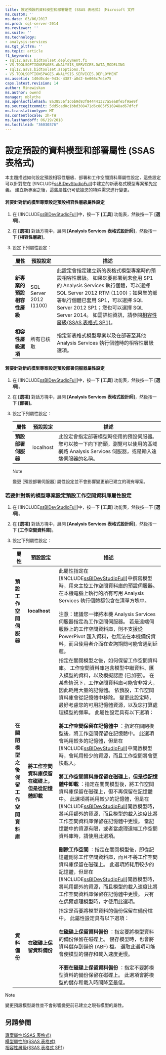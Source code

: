 ```yaml
---
title: 設定預設的資料模型和部署屬性 (SSAS 表格式) |Microsoft 文件
ms.custom: ''
ms.date: 03/06/2017
ms.prod: sql-server-2014
ms.reviewer: ''
ms.suite: ''
ms.technology:
- analysis-services
ms.tgt_pltfrm: ''
ms.topic: article
f1_keywords:
- sql12.asvs.bidtoolset.deployment.f1
- VS.TOOLSOPTIONSPAGES.ANALYSIS_SERVICES.DATA_MODELING
- sql12.asvs.bidtoolset.asoptions.f1
- VS.TOOLSOPTIONSPAGES.ANALYSIS_SERVICES.DEPLOYMENT
ms.assetid: 140d0c4e-943c-4387-a8d2-6e066c7e4e75
caps.latest.revision: 14
author: Minewiskan
ms.author: owend
manager: mblythe
ms.openlocfilehash: 8a38556f1c6b9d93f844441327a5ea8fe5f9ae9f
ms.sourcegitcommit: 5dd5cad0c1bbd308471d6c885f516948ad67dfcf
ms.translationtype: MT
ms.contentlocale: zh-TW
ms.lasthandoff: 06/19/2018
ms.locfileid: "36030376"
---
```

# <a name="configure-default-data-modeling-and-deployment-properties-ssas-tabular"></a>設定預設的資料模型和部署屬性 (SSAS 表格式)
  本主題描述如何設定預設相容性層級、部署和工作空間資料庫屬性設定，這些設定可以針對您在 [!INCLUDE[ssBIDevStudioFull](../../includes/ssbidevstudiofull-md.md)]中建立的新表格式模型專案預先定義。 建立新專案之後，這些屬性仍可依據您的特殊需求進行變更。  
  
#### <a name="to-configure-the-default-compatibility-level-property-setting-for-new-model-projects"></a>若要針對新的模型專案設定預設相容性層級屬性設定  
  
1.  在 [!INCLUDE[ssBIDevStudioFull](../../includes/ssbidevstudiofull-md.md)]中，按一下 **[工具]** 功能表，然後按一下 **[選項]**。  
  
2.  在 **[選項]** 對話方塊中，展開 **[Analysis Services 表格式設計師]**，然後按一下 **[相容性層級]**。  
  
3.  設定下列屬性設定：  
  
    |屬性|預設設定|描述|  
    |--------------|---------------------|-----------------|  
    |**新專案的預設相容性層級**|SQL Server 2012 (1100)|此設定會指定建立新的表格式模型專案時的預設相容性層級。 如果您要部署到未套用 SP1 的 Analysis Services 執行個體，可以選擇 SQL Server 2012 RTM (1100)；如果您的部署執行個體已套用 SP1，可以選擇 SQL Server 2012 SP1；您也可以選擇 SQL Server 2014。 如需詳細資訊，請參閱[相容性層級&#40;SSAS 表格式 SP1&#41;](compatibility-level-for-tabular-models-in-analysis-services.md)。|  
    |**相容性層級選項**|所有已核取|指定新表格式模型專案以及在部署至其他 Analysis Services 執行個體時的相容性層級選項。|  
  
#### <a name="to-configure-the-default-deployment-server-property-setting-for-new-model-projects"></a>若要針對新的模型專案設定預設部署伺服器屬性設定  
  
1.  在 [!INCLUDE[ssBIDevStudioFull](../../includes/ssbidevstudiofull-md.md)]中，按一下 **[工具]** 功能表，然後按一下 **[選項]**。  
  
2.  在 **[選項]** 對話方塊中，展開 **[Analysis Services 表格式設計師]**，然後按一下 **[部署]**。  
  
3.  設定下列屬性設定：  
  
    |屬性|預設設定|描述|  
    |--------------|---------------------|-----------------|  
    |**預設部署伺服器**|localhost|此設定會指定部署模型時使用的預設伺服器。 您可以按一下向下箭頭，瀏覽可以使用的區域網路 Analysis Services 伺服器，或是輸入遠端伺服器的名稱。|  
  
    > [!NOTE]  
    >  變更 [預設部署伺服器] 屬性設定並不會影響變更前已建立的現有專案。  
  
###  <a name="bkmk_conf_default"></a> 若要針對新的模型專案設定預設工作空間資料庫屬性設定  
  
1.  在 [!INCLUDE[ssBIDevStudioFull](../../includes/ssbidevstudiofull-md.md)]中，按一下 **[工具]** 功能表，然後按一下 **[選項]**。  
  
2.  在 **[選項]** 對話方塊中，展開 **[Analysis Services 表格式設計師]**，然後按一下 **[工作空間資料庫]**。  
  
3.  設定下列屬性設定：  
  
    |屬性|預設設定|描述|  
    |--------------|---------------------|-----------------|  
    |**預設工作空間伺服器**|**localhost**|此屬性指定在 [!INCLUDE[ssBIDevStudioFull](../../includes/ssbidevstudiofull-md.md)]中撰寫模型時，用來主控工作空間資料庫的預設伺服器。 在本機電腦上執行的所有可用 Analysis Services 執行個體都包含在清單方塊中。<br /><br /> 注意：建議您一律將本機 Analysis Services 伺服器指定為工作空間伺服器。 若是遠端伺服器上的工作空間資料庫，則不支援從 PowerPivot 匯入資料，也無法在本機備份資料，而且使用者介面在查詢期間可能會遇到延遲。|  
    |**在關閉模型之後保留工作空間資料庫**|**將工作空間資料庫保留在磁碟上，但是從記憶體卸載**|指定在關閉模型之後，如何保留工作空間資料庫。 工作空間資料庫包含模型中繼資料、匯入模型的資料，以及模擬認證 (已加密)。 在某些情況下，工作空間資料庫可能會非常大，因此耗用大量的記憶體。 依預設，工作空間資料庫會從記憶體中移除。 變更此設定時，最好考慮您的可用記憶體資源，以及您打算處理模型的頻率。 此屬性設定具有以下選項：<br /><br /> **將工作空間保留在記憶體中** ：指定在關閉模型後，將工作空間保留在記憶體中。 此選項會耗用較多的記憶體，但是在 [!INCLUDE[ssBIDevStudioFull](../../includes/ssbidevstudiofull-md.md)]中開啟模型時，會耗用較少的資源，而且工作空間將會更快載入。<br /><br /> **‭將工作空間資料庫保留在磁碟上，但是從記憶體中卸載** ：指定在關閉模型後，將工作空間資料庫保留在磁碟上，但不再保留在記憶體中。 此選項將耗用較少的記憶體，但是在 [!INCLUDE[ssBIDevStudioFull](../../includes/ssbidevstudiofull-md.md)]開啟模型時，將耗用額外的資源，而且模型的載入速度比將工作空間資料庫保留在記憶體中更慢。 當記憶體中的資源有限，或者當處理遠端工作空間資料庫時，請使用此選項。<br /><br /> **刪除工作空間** ：指定在關閉模型後，即從記憶體刪除工作空間資料庫，而且不將工作空間資料庫保留在磁碟上。 此選項將耗用較少的記憶體，但是在 [!INCLUDE[ssBIDevStudioFull](../../includes/ssbidevstudiofull-md.md)]開啟模型時，將耗用額外的資源，而且模型的載入速度比將工作空間資料庫保留在記憶體中更慢。 只有在偶爾處理模型時，才使用此選項。|  
    |**資料備份**|**在磁碟上保留資料備份**|指定是否要將模型資料的備份保留在備份檔中。 此屬性設定具有以下選項：<br /><br /> **在磁碟上保留資料備份** ：指定要將模型資料的備份保留在磁碟上。 儲存模型時，也會將資料儲存到備份 (ABF) 檔。 選取此選項可能會使模型的儲存和載入速度更慢。<br /><br /> **不要在磁碟上保留資料備份** ：指定不要將模型資料的備份保留在磁碟上。 此選項會將模型的儲存和載入時間降至最低。|  
  
> [!NOTE]  
>  變更預設模型屬性並不會影響變更前已建立之現有模型的屬性。  
  
## <a name="see-also"></a>另請參閱  
 [專案屬性&#40;SSAS 表格式&#41;](properties-ssas-tabular.md)   
 [模型屬性的&#40;SSAS 表格式&#41;](model-properties-ssas-tabular.md)   
 [相容性層級&#40;SSAS 表格式 SP1&#41;](compatibility-level-for-tabular-models-in-analysis-services.md)  
  
  
